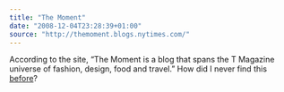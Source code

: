```yaml
---
title: "The Moment"
date: "2008-12-04T23:28:39+01:00"
source: "http://themoment.blogs.nytimes.com/"
---
```


According to the site, “The Moment is a blog that spans the T Magazine universe of fashion, design, food and travel.” How did I never find this [before](http://themoment.blogs.nytimes.com/author/rosecransbaldwinnyt/)?
